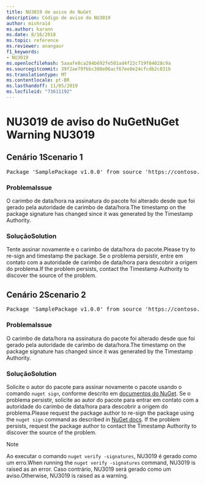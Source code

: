 ```yaml
---
title: NU3019 de aviso do NuGet
description: Código de aviso do NU3019
author: mishra14
ms.author: karann
ms.date: 8/16/2018
ms.topic: reference
ms.reviewer: anangaur
f1_keywords:
- NU3019
ms.openlocfilehash: 5aaafe8ca284b692fe501ad4f22c719f04028c9a
ms.sourcegitcommit: 39f2ae79fbbc308e06acf67ee8e24cfcdb2c831b
ms.translationtype: MT
ms.contentlocale: pt-BR
ms.lasthandoff: 11/05/2019
ms.locfileid: "73611192"
---
```

# <a name="nuget-warning-nu3019"></a><span data-ttu-id="05111-103">NU3019 de aviso do NuGet</span><span class="sxs-lookup"><span data-stu-id="05111-103">NuGet Warning NU3019</span></span>

## <a name="scenario-1"></a><span data-ttu-id="05111-104">Cenário 1</span><span class="sxs-lookup"><span data-stu-id="05111-104">Scenario 1</span></span>

<pre>Package 'SamplePackage v1.0.0' from source 'https://contoso.com/index.json': The timestamp integrity check failed.</pre>

### <a name="issue"></a><span data-ttu-id="05111-105">Problema</span><span class="sxs-lookup"><span data-stu-id="05111-105">Issue</span></span>

<span data-ttu-id="05111-106">O carimbo de data/hora na assinatura do pacote foi alterado desde que foi gerado pela autoridade de carimbo de data/hora.</span><span class="sxs-lookup"><span data-stu-id="05111-106">The timestamp on the package signature has changed since it was generated by the Timestamp Authority.</span></span>


### <a name="solution"></a><span data-ttu-id="05111-107">Solução</span><span class="sxs-lookup"><span data-stu-id="05111-107">Solution</span></span>

<span data-ttu-id="05111-108">Tente assinar novamente e o carimbo de data/hora do pacote.</span><span class="sxs-lookup"><span data-stu-id="05111-108">Please try to re-sign and timestamp the package.</span></span> <span data-ttu-id="05111-109">Se o problema persistir, entre em contato com a autoridade de carimbo de data/hora para descobrir a origem do problema.</span><span class="sxs-lookup"><span data-stu-id="05111-109">If the problem persists, contact the Timestamp Authority to discover the source of the problem.</span></span>



## <a name="scenario-2"></a><span data-ttu-id="05111-110">Cenário 2</span><span class="sxs-lookup"><span data-stu-id="05111-110">Scenario 2</span></span>

<pre>Package 'SamplePackage v1.0.0' from source 'https://contoso.com/index.json': The primary signature's timestamp integrity check failed.</pre>

### <a name="issue"></a><span data-ttu-id="05111-111">Problema</span><span class="sxs-lookup"><span data-stu-id="05111-111">Issue</span></span>

<span data-ttu-id="05111-112">O carimbo de data/hora na assinatura do pacote foi alterado desde que foi gerado pela autoridade de carimbo de data/hora.</span><span class="sxs-lookup"><span data-stu-id="05111-112">The timestamp on the package signature has changed since it was generated by the Timestamp Authority.</span></span>


### <a name="solution"></a><span data-ttu-id="05111-113">Solução</span><span class="sxs-lookup"><span data-stu-id="05111-113">Solution</span></span>

<span data-ttu-id="05111-114">Solicite o autor do pacote para assinar novamente o pacote usando o comando `nuget sign`, conforme descrito em [documentos do NuGet](https://docs.microsoft.com/nuget/create-packages/sign-a-package). Se o problema persistir, solicite ao autor do pacote para entrar em contato com a autoridade do carimbo de data/hora para descobrir a origem do problema.</span><span class="sxs-lookup"><span data-stu-id="05111-114">Please request the package author to re-sign the package using the `nuget sign` command as described in [NuGet docs](https://docs.microsoft.com/nuget/create-packages/sign-a-package). If the problem persists, request the package author to contact the Timestamp Authority to discover the source of the problem.</span></span>


> [!Note]
> <span data-ttu-id="05111-115">Ao executar o comando `nuget verify -signatures`, NU3019 é gerado como um erro.</span><span class="sxs-lookup"><span data-stu-id="05111-115">When running the `nuget verify -signatures` command, NU3019 is raised as an error.</span></span> <span data-ttu-id="05111-116">Caso contrário, NU3019 será gerado como um aviso.</span><span class="sxs-lookup"><span data-stu-id="05111-116">Otherwise, NU3019 is raised as a warning.</span></span>
